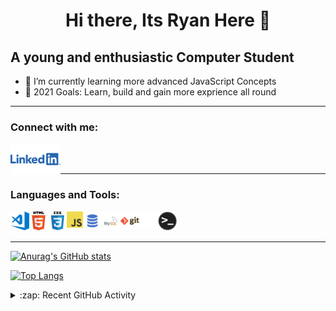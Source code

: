 <h1 align="center">  Hi there, Its Ryan Here 👋</h1>

## A young and enthusiastic Computer Student

- 🌱 I’m currently learning more advanced JavaScript Concepts
- 🥅 2021 Goals: Learn, build and gain more exprience all round

---

### Connect with me:

[<img align="left" alt="codeSTACKr | LinkedIn" width="80px" src="https://raw.githubusercontent.com/RyanKoech/RyanKoech/master/.github/images/Linkedin-Logo.png" />][linkedin]

<br />
<br />

---

### Languages and Tools:

<img align="left" alt="Visual Studio Code" width="30px" src="https://raw.githubusercontent.com/github/explore/80688e429a7d4ef2fca1e82350fe8e3517d3494d/topics/visual-studio-code/visual-studio-code.png" />
<img align="left" alt="HTML5" width="30px" src="https://raw.githubusercontent.com/github/explore/80688e429a7d4ef2fca1e82350fe8e3517d3494d/topics/html/html.png" />
<img align="left" alt="CSS3" width="30px" src="https://raw.githubusercontent.com/github/explore/80688e429a7d4ef2fca1e82350fe8e3517d3494d/topics/css/css.png" />
<img align="left" alt="JavaScript" width="26px" src="https://raw.githubusercontent.com/github/explore/80688e429a7d4ef2fca1e82350fe8e3517d3494d/topics/javascript/javascript.png" />
<img align="left" alt="SQL" width="30px" src="https://raw.githubusercontent.com/github/explore/80688e429a7d4ef2fca1e82350fe8e3517d3494d/topics/sql/sql.png" />
<img align="left" alt="MySQL" width="30px" src="https://raw.githubusercontent.com/github/explore/80688e429a7d4ef2fca1e82350fe8e3517d3494d/topics/mysql/mysql.png" />
<img align="left" alt="Git" width="30px" src="https://raw.githubusercontent.com/github/explore/80688e429a7d4ef2fca1e82350fe8e3517d3494d/topics/git/git.png" />
<img align="left" alt="GitHub" width="30px" src="https://raw.githubusercontent.com/RyanKoech/RyanKoech/master/.github/images/Github-Logo.png" />
<img align="left" alt="Terminal" width="30px" src="https://raw.githubusercontent.com/github/explore/80688e429a7d4ef2fca1e82350fe8e3517d3494d/topics/terminal/terminal.png" />

<br />
<br />

---

  [![Anurag's GitHub stats](https://github-readme-stats.vercel.app/api?username=RyanKoech&show_icons=true&theme=radical)](https://github.com/anuraghazra/github-readme-stats)
  
  [![Top Langs](https://github-readme-stats.vercel.app/api/top-langs/?username=RyanKoech&theme=radical)](https://github.com/anuraghazra/github-readme-stats)


<details>
  <summary>:zap: Recent GitHub Activity</summary>
  
<!--START_SECTION:activity-->
1. 🎉 Merged PR [#1](https://github.com/RyanKoech/demo_repo/pull/1) in [RyanKoech/demo_repo](https://github.com/RyanKoech/demo_repo)
2. 💪 Opened PR [#1](https://github.com/RyanKoech/demo_repo/pull/1) in [RyanKoech/demo_repo](https://github.com/RyanKoech/demo_repo)
<!--END_SECTION:activity-->

</details>

[linkedin]: https://www.linkedin.com/in/ryan-koech-7ba340209/

